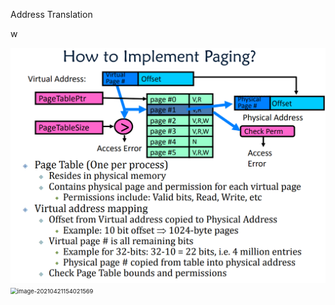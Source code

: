 Address Translation

w

<img src="lec8.assets/image-20210421150521061.png" alt="image-20210421150521061" style="zoom:67%;" />

<img src="lec8.assets/image-20210421154021569.png" alt="image-20210421154021569" style="zoom: 67%;" />